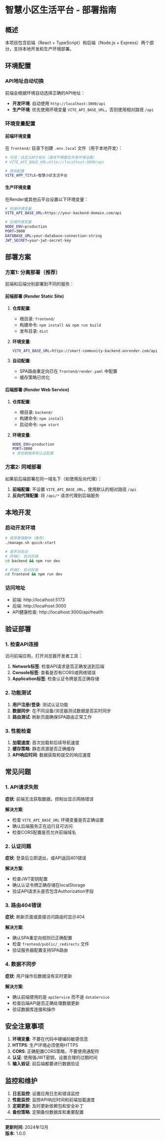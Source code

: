 # 智慧小区生活平台 - 部署指南

## 概述

本项目包含前端（React + TypeScript）和后端（Node.js + Express）两个部分，支持本地开发和生产环境部署。

## 环境配置

### API地址自动切换

前端会根据环境自动选择正确的API地址：

- **开发环境**: 自动使用 `http://localhost:3000/api`
- **生产环境**: 优先使用环境变量 `VITE_API_BASE_URL`，否则使用相对路径 `/api`

### 环境变量配置

#### 前端环境变量

在 `frontend/` 目录下创建 `.env.local` 文件（用于本地开发）：

```bash
# 可选：自定义API地址（通常不需要在开发环境设置）
# VITE_API_BASE_URL=http://localhost:3000/api

# 其他配置
VITE_APP_TITLE=智慧小区生活平台
```

#### 生产环境变量

在Render或其他云平台设置以下环境变量：

```bash
# 前端环境变量
VITE_API_BASE_URL=https://your-backend-domain.com/api

# 后端环境变量
NODE_ENV=production
PORT=3000
DATABASE_URL=your-database-connection-string
JWT_SECRET=your-jwt-secret-key
```

## 部署方案

### 方案1: 分离部署（推荐）

前端和后端分别部署到不同的服务：

#### 前端部署 (Render Static Site)

1. **仓库配置**:
   - 根目录: `frontend/`
   - 构建命令: `npm install && npm run build`
   - 发布目录: `dist`

2. **环境变量**:
   ```bash
   VITE_API_BASE_URL=https://smart-community-backend.onrender.com/api
   ```

3. **自动配置**:
   - SPA路由重定向已在 `frontend/render.yaml` 中配置
   - 缓存策略已优化

#### 后端部署 (Render Web Service)

1. **仓库配置**:
   - 根目录: `backend/`
   - 构建命令: `npm install`
   - 启动命令: `npm start`

2. **环境变量**:
   ```bash
   NODE_ENV=production
   PORT=3000
   # 其他数据库和认证配置
   ```

### 方案2: 同域部署

如果前后端部署在同一域名下（如使用反向代理）：

1. **前端配置**: 不设置 `VITE_API_BASE_URL`，使用默认的相对路径 `/api`
2. **反向代理配置**: 将 `/api/*` 请求代理到后端服务

## 本地开发

### 启动开发环境

```bash
# 使用管理脚本（推荐）
./manage.sh quick-start

# 或手动启动
# 终端1: 启动后端
cd backend && npm run dev

# 终端2: 启动前端
cd frontend && npm run dev
```

### 访问地址

- 前端: http://localhost:5173
- 后端: http://localhost:3000
- API健康检查: http://localhost:3000/api/health

## 验证部署

### 1. 检查API连接

访问前端应用，打开浏览器开发者工具：

1. **Network标签**: 检查API请求是否正确发送到后端
2. **Console标签**: 查看是否有CORS或网络错误
3. **Application标签**: 检查认证令牌是否正确存储

### 2. 功能测试

1. **用户注册/登录**: 测试认证功能
2. **数据同步**: 在不同设备/浏览器测试数据是否实时同步
3. **路由测试**: 刷新页面确保SPA路由正常工作

### 3. 性能检查

1. **加载速度**: 首次加载和后续导航速度
2. **缓存策略**: 静态资源是否正确缓存
3. **API响应时间**: 数据获取和提交的响应速度

## 常见问题

### 1. API请求失败

**症状**: 前端无法获取数据，控制台显示网络错误

**解决方案**:
- 检查 `VITE_API_BASE_URL` 环境变量是否正确设置
- 确认后端服务正在运行且可访问
- 检查CORS配置是否允许前端域名

### 2. 认证问题

**症状**: 登录后立即退出，或API返回401错误

**解决方案**:
- 检查JWT密钥配置
- 确认认证令牌正确存储在localStorage
- 验证API请求头是否包含Authorization字段

### 3. 路由404错误

**症状**: 刷新页面或直接访问路由时显示404

**解决方案**:
- 确认SPA重定向规则已正确配置
- 检查 `frontend/public/_redirects` 文件
- 验证服务器配置支持SPA路由

### 4. 数据不同步

**症状**: 用户操作后数据没有实时更新

**解决方案**:
- 确认前端使用的是 `apiService` 而不是 `dataService`
- 检查后端API是否正确处理数据更新
- 验证数据库连接和操作

## 安全注意事项

1. **环境变量**: 不要在代码中硬编码敏感信息
2. **HTTPS**: 生产环境必须使用HTTPS
3. **CORS**: 正确配置CORS策略，不要使用通配符
4. **认证**: 使用强JWT密钥，设置合理的过期时间
5. **输入验证**: 前后端都要进行数据验证

## 监控和维护

1. **日志监控**: 设置应用日志和错误监控
2. **性能监控**: 监控API响应时间和前端加载速度
3. **定期更新**: 及时更新依赖包和安全补丁
4. **备份策略**: 定期备份数据库和重要配置

---

**更新时间**: 2024年12月  
**版本**: 1.0.0 
